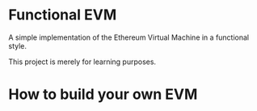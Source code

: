 # Functional EVM

A simple implementation of the Ethereum Virtual Machine in a functional style.

This project is merely for learning purposes. 


# How to build your own EVM







